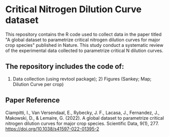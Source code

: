 # Critical Nitrogen Dilution Curve dataset

This repository contains the R code used to collect data in the paper titled "A global dataset to parametrize critical nitrogen dilution curves for major crop species" published in Nature. This study conduct a systematic review of the experimental data collected to parametrize critical N dilution curves.

## The repository includes the code of:
1) Data collection (using revtool package); 2) Figures (Sankey; Map; Dilution Curve per crop)

## Paper Reference

Ciampitti, I., Van Versendaal, E., Rybecky, J. F., Lacasa, J., Fernandez, J., Makowski, D., & Lemaire, G. (2022). A global dataset to parametrize critical nitrogen dilution curves for major crop species. Scientific Data, 9(1), 277. https://doi.org/10.1038/s41597-022-01395-2
